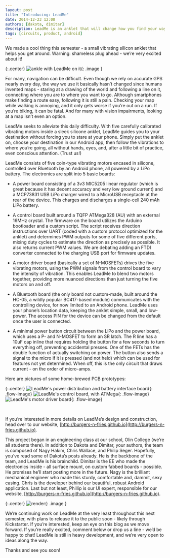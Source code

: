 ```yaml
---
layout: post
title: "Introducing: LeadMe"
date: 2014-12-23 12:00
authors: [dakota, dimitar]
description: LeadMe is an anklet that will change how you find your way around. Using haptic feedback, LeadMe guides you where you want to go, without the need to stare at your phone.
tags: [circuits, product, android]
---
```


  We made a cool thing this semester - a small vibrating silicon anklet that helps you get around.  Warning: shameless plug ahead - we’re very excited about it!

{:.center}
![ankle with LeadMe on it]({{site.url}}/assets/leadme-ankle.jpg){: .image }

  For many, navigation can be difficult. Even though we rely on accurate GPS nearly every day, the way we use it basically hasn’t changed since humans invented maps - staring at a drawing of the world and following a line on it, connecting where you are to where you want to go. Although smartphones make finding a route easy, following it is still a pain. Checking your map while walking is annoying, and it only gets worse if you’re out on a run.  If you’re biking, it can be fatal. And for many with vision impairments, looking at a map isn’t even an option.

  LeadMe seeks to alleviate this daily difficulty. With five carefully calibrated vibrating motors inside a sleek silicone anklet, LeadMe guides you to your destination without forcing you to stare at your phone. Simply put the anklet on, choose your destination in our Android app, then follow the vibrations to where you’re going, all without hands, eyes, and, after a little bit of practice, even conscious attention.  (Trust us!)

  LeadMe consists of five coin-type vibrating motors encased in silicone, controlled over Bluetooth by an Android phone, all powered by a LiPo battery. The electronics are split into 5 basic boards:

  * A power board consisting of a 3v3 MIC5205 linear regulator (which is great because it has decent accuracy and very low ground current) and a MCP73831 USB LiPo charger wired to a MicroUSB receptacle at the rear of the device. This charges and discharges a single-cell 240 mAh LiPo battery.

  * A control board built around a TQFP ATMega328 (AU) with an external 16MHz crystal.  The firmware on the board utilizes the Arduino bootloader and a custom script. The script receives direction instructions over UART (coded with a custom protocol optimized for the anklet) and determines PWM outputs for some of five different ports, mixing duty cycles to estimate the direction as precisely as possible. It also returns current PWM values.  We are debating adding an FTDI converter connected to the charging USB port for firmware updates.

  * A motor driver board (basically a set of N-MOSFETs) drives the five vibrating motors, using the PWM signals from the control board to vary the intensity of vibration. This enables LeadMe to blend two motors together, providing more nuanced directions than just turning the five motors on and off.

  * A Bluetooth board (the only board not custom-made, built around the HC-05, a wildly popular BC417-based module) communicates with the controlling device, for now limited to an Android phone. LeadMe uses your phone’s location data, keeping the anklet simple, small, and low-power.  The access PIN for the device can be changed from the default once the user is connected.

  * A minimal power button circuit between the LiPo and the power board, which uses a P- and N-MOSFET to form an SR latch.  The R line has a 10uF cap inline that requires holding the button for a few seconds to turn everything off, preventing accidental presses.  One of the FETs has the double function of actually switching on power.  The button also sends a signal to the micro if it is pressed (and not held) which can be used for features not yet determined.  When off, this is the only circuit that draws current - on the order of micro-amps.

  Here are pictures of some home-brewed PCB prototypes:

{:.center}
![LeadMe's power distribution and battery interface board]({{site.url}}/assets/leadme-power.jpg){: .flow-image}
![LeadMe's control board, with ATMega]({{site.url}}/assets/leadme-control.jpg){: .flow-image}
![LeadMe's motor driver board]({{site.url}}/assets/leadme-motor.jpg){: .flow-image}

<!-- hacky, but it works -->
<br style="clear:both;" />

If you’re interested in more details on LeadMe’s design and construction, head over to our website, [http://burgers-n-fries.github.io](http://burgers-n-fries.github.io).

  This project began in an engineering class at our school, Olin College (we’re all students there). In addition to Dakota and Dimitar, your authors, the team is composed of Nagy Hakim, Chris Wallace, and Philip Seger. Hopefully, you’ve read some of Dakota’s posts already.  He is the backbone of the team, and LeadMe is his brainchild.  Dimitar is the EE who made the electronics inside - all surface mount, on custom fabbed boards - possible.  He promises he’ll start posting more in the future. Nagy is the brilliant mechanical engineer who made this sturdy, comfortable and, dammit, sexy casing.  Chris is the developer behind our beautiful, robust Android application.  Last but not least, Phillip is our UI expert, responsible for our website, [http://burgers-n-fries.github.io](http://burgers-n-fries.github.io).

{:.center}
![render]({{site.url}}/assets/leadme-render.jpg){: .image }

  We’re continuing work on LeadMe at the very least throughout this next semester, with plans to release it to the public soon - likely through Kickstarter. If you’re interested, keep an eye on this blog as we move forward.  If you’re really excited, comment below or drop us a line - we’d be happy to chat! LeadMe is still in heavy development, and we’re very open to ideas along the way.

  Thanks and see you soon!
